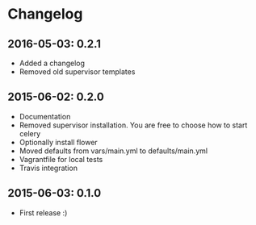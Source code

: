 # Changelog

## 2016-05-03: 0.2.1

  - Added a changelog
  - Removed old supervisor templates

## 2015-06-02: 0.2.0

  - Documentation
  - Removed supervisor installation. You are free to choose how to start celery
  - Optionally install flower
  - Moved defaults from vars/main.yml to defaults/main.yml
  - Vagrantfile for local tests
  - Travis integration

## 2015-06-03: 0.1.0

  - First release :)

